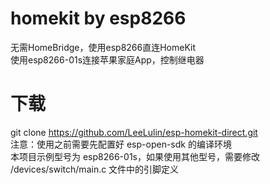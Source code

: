 # homekit by esp8266
无需HomeBridge，使用esp8266直连HomeKit  
使用esp8266-01s连接苹果家庭App，控制继电器
# 下载
git clone https://github.com/LeeLulin/esp-homekit-direct.git  
注意：使用之前需要先配置好 esp-open-sdk 的编译环境   
本项目示例型号为 esp8266-01s，如果使用其他型号，需要修改 /devices/switch/main.c 文件中的引脚定义  
